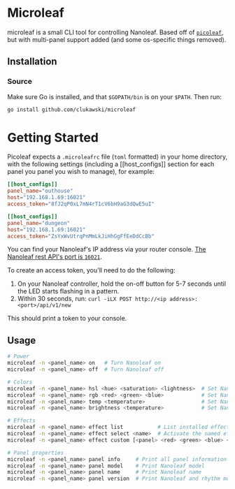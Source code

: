 # Microleaf

microleaf is a small CLI tool for controlling Nanoleaf. Based off of [`picoleaf`](https://github.com/tessro/picoleaf), but with multi-panel support added (and some os-specific things removed).

## Installation

### Source

Make sure Go is installed, and that `$GOPATH/bin` is on your `$PATH`. Then run:

```bash
go install github.com/clukawski/microleaf
```

# Getting Started

Picoleaf expects a `.microleafrc` file (`toml` formatted) in your home directory, with the following settings (including a [[host_configs]] section for each panel you panel you wish to manage), for example:

```toml
[[host_configs]]
panel_name="outhouse"
host="192.168.1.69:16021"
access_token="8fJ2qP0xL7mN4rT1cV6bH9aG3dQwE5uI"

[[host_configs]]
panel_name="dungeon"
host="192.168.1.69:16021"
access_token="ZsYxWvUtrqPnMmLkJiHhGgFfEeDdCcBb"
```

You can find your Nanoleaf's IP address via your router console. [The Nanoleaf rest API's port is `16021`](https://www.postman.com/postman/postman-team-collections/documentation/5xpm63x/nanoleaf?entity=request-95e89b6d-7272-49cf-907c-bbbebe2c136a).

To create an access token, you'll need to do the following:

1. On your Nanoleaf controller, hold the on-off button for 5-7 seconds until the
   LED starts flashing in a pattern.
2. Within 30 seconds, run: `curl -iLX POST http://<ip address>:<port>/api/v1/new`

This should print a token to your console.

## Usage

```bash
# Power
microleaf -n <panel_name> on   # Turn Nanoleaf on
microleaf -n <panel_name> off  # Turn Nanoleaf off

# Colors
microleaf -n <panel_name> hsl <hue> <saturation> <lightness>  # Set Nanoleaf to the provided HSL
microleaf -n <panel_name> rgb <red> <green> <blue>            # Set Nanoleaf to the provided RGB
microleaf -n <panel_name> temp <temperature>                  # Set Nanoleaf to the provided color temperature
microleaf -n <panel_name> brightness <temperature>            # Set Nanoleaf to the provided brightness

# Effects
microleaf -n <panel_name> effect list           # List installed effects
microleaf -n <panel_name> effect select <name>  # Activate the named effect
microleaf -n <panel_name> effect custom [<panel> <red> <green> <blue> <transition time>] ...

# Panel properties
microleaf -n <panel_name> panel info     # Print all panel information
microleaf -n <panel_name> panel model    # Print Nanoleaf model
microleaf -n <panel_name> panel name     # Print Nanoleaf name
microleaf -n <panel_name> panel version  # Print Nanoleaf and rhythm module versions
```
